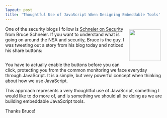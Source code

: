 ```yaml
---
layout: post
title: 'Thoughtful Use of JavaScript When Designing Embeddable Tools'
---
```

<p><a href="https://www.schneier.com/" target="_blank"><img style="padding: 10px;" src="https://s3.amazonaws.com/kinlane-productions/schneier-on-security/bruce-blog3.jpg" alt="" width="100" align="right" /></a></p>
<p>One of the security blogs I follow is <a href="https://www.schneier.com/" target="_blank">Schneier on Security</a> from Bruce Schneier. If you want to understand what is going on around the NSA and security, Bruce is the guy. I was tweeting out a story from his blog today and noticed his share buttons:</p>
<p><a href="https://www.schneier.com/" target="_blank"><img style="display: block; margin-left: auto; margin-right: auto;" src="https://s3.amazonaws.com/kinlane-productions/schneier-on-security/schneier-on-security-javascript-share-2.png" alt="" /></a></p>
<p>You have to actually enable the buttons before you can click, protecting you from the common monitoring we face everyday through JavaScript. It is a simple, but very powerful concept when thinking about how we use JavaScript.</p>
<p>This approach represents a very thoughtful use of JavaScript, something I would like to do more of, and is something we should all be doing as we are building embeddable JavaScript tools.</p>
<p>Thanks Bruce!</p>